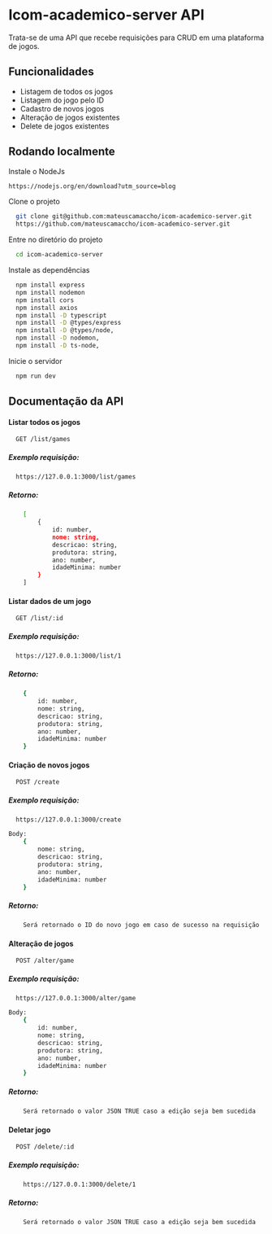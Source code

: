 
# Icom-academico-server API

Trata-se de uma API que recebe requisições para CRUD em uma plataforma de jogos.

## Funcionalidades

- Listagem de todos os jogos
- Listagem do jogo pelo ID
- Cadastro de novos jogos
- Alteração de jogos existentes
- Delete de jogos existentes

## Rodando localmente
Instale o NodeJs  
```bash
https://nodejs.org/en/download?utm_source=blog
```

Clone o projeto

```bash
  git clone git@github.com:mateuscamaccho/icom-academico-server.git 
  https://github.com/mateuscamaccho/icom-academico-server.git
```

Entre no diretório do projeto

```bash
  cd icom-academico-server
```

Instale as dependências

```bash
  npm install express 
  npm install nodemon
  npm install cors  
  npm install axios
  npm install -D typescript
  npm install -D @types/express
  npm install -D @types/node,
  npm install -D nodemon,
  npm install -D ts-node,
```

Inicie o servidor

```bash
  npm run dev
```

## Documentação da API

#### Listar todos os jogos

```http
  GET /list/games
```
##### Exemplo requisição:
```http
  https://127.0.0.1:3000/list/games
```

##### Retorno:
```bash
    [
        {
            id: number,
            nome: string,
            descricao: string,
            produtora: string,
            ano: number,
            idadeMinima: number
        }
    ]
```
#### Listar dados de um jogo

```http
  GET /list/:id
```
##### Exemplo requisição:
```http
  https://127.0.0.1:3000/list/1
```

##### Retorno:
```Bash
    {
        id: number,
        nome: string,
        descricao: string,
        produtora: string,
        ano: number,
        idadeMinima: number
    }
```


#### Criação de novos jogos

```http
  POST /create
```

##### Exemplo requisição:
```http
  https://127.0.0.1:3000/create
```
```Bash
Body:
    {
        nome: string,
        descricao: string,
        produtora: string,
        ano: number,
        idadeMinima: number
    }

```

##### Retorno:
```bash
    Será retornado o ID do novo jogo em caso de sucesso na requisição
```

#### Alteração de jogos

```http
  POST /alter/game
```

##### Exemplo requisição:
```http
  https://127.0.0.1:3000/alter/game
```
```Bash
Body:
    {
        id: number,
        nome: string,
        descricao: string,
        produtora: string,
        ano: number,
        idadeMinima: number
    }

```

##### Retorno:
```bash
    Será retornado o valor JSON TRUE caso a edição seja bem sucedida
```

#### Deletar jogo

```http
  POST /delete/:id
```

##### Exemplo requisição:
```http
    https://127.0.0.1:3000/delete/1
```

##### Retorno:
```bash
    Será retornado o valor JSON TRUE caso a edição seja bem sucedida
```
